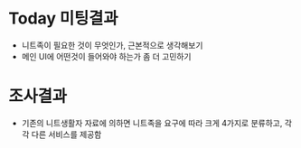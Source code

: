 # Today 미팅결과
- 니트족이 필요한 것이 무엇인가, 근본적으로 생각해보기
- 메인 UI에 어떤것이 들어와야 하는가 좀 더 고민하기

#  조사결과
- 기존의 니트생활자 자료에 의하면 니트족을  요구에 따라 크게 4가지로 분류하고, 각각 다른 서비스를 제공함 
